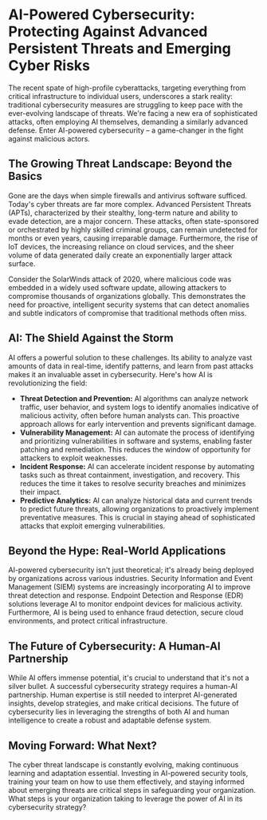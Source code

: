 # AI-Powered Cybersecurity: Protecting Against Advanced Persistent Threats and Emerging Cyber Risks

The recent spate of high-profile cyberattacks, targeting everything from critical infrastructure to individual users, underscores a stark reality: traditional cybersecurity measures are struggling to keep pace with the ever-evolving landscape of threats.  We're facing a new era of sophisticated attacks, often employing AI themselves, demanding a similarly advanced defense.  Enter AI-powered cybersecurity – a game-changer in the fight against malicious actors.

## The Growing Threat Landscape: Beyond the Basics

Gone are the days when simple firewalls and antivirus software sufficed.  Today's cyber threats are far more complex.  Advanced Persistent Threats (APTs), characterized by their stealthy, long-term nature and ability to evade detection, are a major concern.  These attacks, often state-sponsored or orchestrated by highly skilled criminal groups, can remain undetected for months or even years, causing irreparable damage.  Furthermore, the rise of IoT devices, the increasing reliance on cloud services, and the sheer volume of data generated daily create an exponentially larger attack surface.

Consider the SolarWinds attack of 2020, where malicious code was embedded in a widely used software update, allowing attackers to compromise thousands of organizations globally.  This demonstrates the need for proactive, intelligent security systems that can detect anomalies and subtle indicators of compromise that traditional methods often miss.


## AI: The Shield Against the Storm

AI offers a powerful solution to these challenges.  Its ability to analyze vast amounts of data in real-time, identify patterns, and learn from past attacks makes it an invaluable asset in cybersecurity.  Here's how AI is revolutionizing the field:

* **Threat Detection and Prevention:** AI algorithms can analyze network traffic, user behavior, and system logs to identify anomalies indicative of malicious activity, often before human analysts can. This proactive approach allows for early intervention and prevents significant damage.
* **Vulnerability Management:** AI can automate the process of identifying and prioritizing vulnerabilities in software and systems, enabling faster patching and remediation. This reduces the window of opportunity for attackers to exploit weaknesses.
* **Incident Response:** AI can accelerate incident response by automating tasks such as threat containment, investigation, and recovery.  This reduces the time it takes to resolve security breaches and minimizes their impact.
* **Predictive Analytics:** AI can analyze historical data and current trends to predict future threats, allowing organizations to proactively implement preventative measures. This is crucial in staying ahead of sophisticated attacks that exploit emerging vulnerabilities.


##  Beyond the Hype: Real-World Applications

AI-powered cybersecurity isn't just theoretical; it's already being deployed by organizations across various industries.  Security Information and Event Management (SIEM) systems are increasingly incorporating AI to improve threat detection and response.  Endpoint Detection and Response (EDR) solutions leverage AI to monitor endpoint devices for malicious activity.  Furthermore, AI is being used to enhance fraud detection, secure cloud environments, and protect critical infrastructure.


## The Future of Cybersecurity: A Human-AI Partnership

While AI offers immense potential, it's crucial to understand that it's not a silver bullet.  A successful cybersecurity strategy requires a human-AI partnership.  Human expertise is still needed to interpret AI-generated insights, develop strategies, and make critical decisions.  The future of cybersecurity lies in leveraging the strengths of both AI and human intelligence to create a robust and adaptable defense system.


##  Moving Forward:  What Next?

The cyber threat landscape is constantly evolving, making continuous learning and adaptation essential.  Investing in AI-powered security tools, training your team on how to use them effectively, and staying informed about emerging threats are critical steps in safeguarding your organization.  What steps is your organization taking to leverage the power of AI in its cybersecurity strategy?
